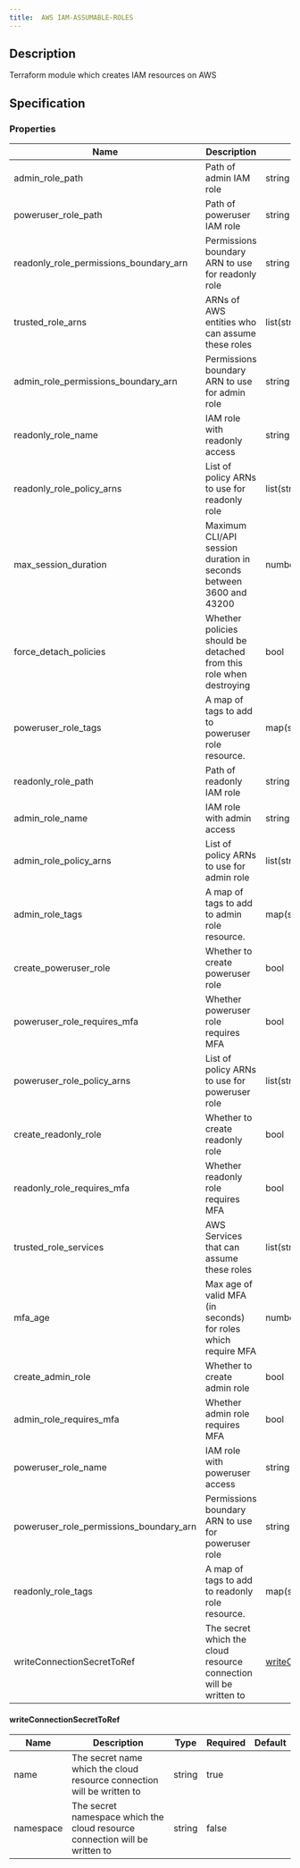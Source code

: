 ```yaml
---
title:  AWS IAM-ASSUMABLE-ROLES
---
```


## Description

Terraform module which creates IAM resources on AWS

## Specification


### Properties

 Name | Description | Type | Required | Default 
 ------------ | ------------- | ------------- | ------------- | ------------- 
 admin_role_path | Path of admin IAM role | string | false |  
 poweruser_role_path | Path of poweruser IAM role | string | false |  
 readonly_role_permissions_boundary_arn | Permissions boundary ARN to use for readonly role | string | false |  
 trusted_role_arns | ARNs of AWS entities who can assume these roles | list(string) | false |  
 admin_role_permissions_boundary_arn | Permissions boundary ARN to use for admin role | string | false |  
 readonly_role_name | IAM role with readonly access | string | false |  
 readonly_role_policy_arns | List of policy ARNs to use for readonly role | list(string) | false |  
 max_session_duration | Maximum CLI/API session duration in seconds between 3600 and 43200 | number | false |  
 force_detach_policies | Whether policies should be detached from this role when destroying | bool | false |  
 poweruser_role_tags | A map of tags to add to poweruser role resource. | map(string) | false |  
 readonly_role_path | Path of readonly IAM role | string | false |  
 admin_role_name | IAM role with admin access | string | false |  
 admin_role_policy_arns | List of policy ARNs to use for admin role | list(string) | false |  
 admin_role_tags | A map of tags to add to admin role resource. | map(string) | false |  
 create_poweruser_role | Whether to create poweruser role | bool | false |  
 poweruser_role_requires_mfa | Whether poweruser role requires MFA | bool | false |  
 poweruser_role_policy_arns | List of policy ARNs to use for poweruser role | list(string) | false |  
 create_readonly_role | Whether to create readonly role | bool | false |  
 readonly_role_requires_mfa | Whether readonly role requires MFA | bool | false |  
 trusted_role_services | AWS Services that can assume these roles | list(string) | false |  
 mfa_age | Max age of valid MFA (in seconds) for roles which require MFA | number | false |  
 create_admin_role | Whether to create admin role | bool | false |  
 admin_role_requires_mfa | Whether admin role requires MFA | bool | false |  
 poweruser_role_name | IAM role with poweruser access | string | false |  
 poweruser_role_permissions_boundary_arn | Permissions boundary ARN to use for poweruser role | string | false |  
 readonly_role_tags | A map of tags to add to readonly role resource. | map(string) | false |  
 writeConnectionSecretToRef | The secret which the cloud resource connection will be written to | [writeConnectionSecretToRef](#writeConnectionSecretToRef) | false |  


#### writeConnectionSecretToRef

 Name | Description | Type | Required | Default 
 ------------ | ------------- | ------------- | ------------- | ------------- 
 name | The secret name which the cloud resource connection will be written to | string | true |  
 namespace | The secret namespace which the cloud resource connection will be written to | string | false |  
